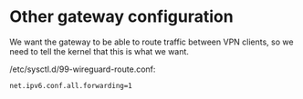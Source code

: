 # Other gateway configuration

We want the gateway to be able to route traffic between VPN clients, so we need to tell the
kernel that this is what we want.

/etc/sysctl.d/99-wireguard-route.conf:

```
net.ipv6.conf.all.forwarding=1
```
